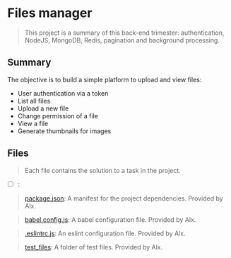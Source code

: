 # Files manager
> This project is a summary of this back-end trimester: authentication, NodeJS, MongoDB, Redis, pagination and background processing.

## Summary

The objective is to build a simple platform to upload and view files:
- User authentication via a token
- List all files
- Upload a new file
- Change permission of a file
- View a file
- Generate thumbnails for images

## Files

> Each file contains the solution to a task in the project.

- [ ] [](https://github.com/Ebube-Ochemba/alx-files_manager/blob/main/):

> [package.json](./package.json): A manifest for the project dependencies. Provided by Alx.

> [babel.config.js](./babel.config.js): A babel configuration file. Provided by Alx.

> [.eslintrc.js](./.eslintrc.js): An eslint configuration file. Provided by Alx.

> [test_files](): A folder of test files. Provided by Alx.